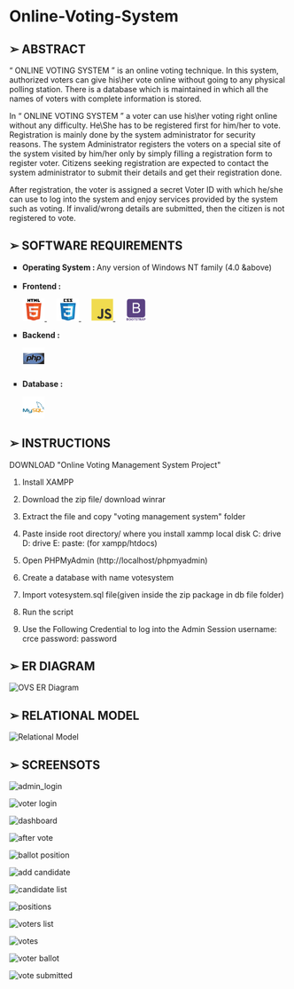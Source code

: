 # Online-Voting-System

## ➢ ABSTRACT
“ ONLINE VOTING SYSTEM ” is an online voting technique. In this system, authorized voters can give his\her vote online without going to any physical polling station. There is a database which is maintained in which all the names of voters with complete information is stored.

In “ ONLINE VOTING SYSTEM ” a voter can use his\her voting right online without any difficulty. He\She has to be registered first for him/her to vote. Registration is mainly done by the system administrator for security reasons. The system Administrator registers the voters on a special site of the system visited by him/her only by simply filling a registration form to register voter. Citizens seeking registration are expected to contact the system administrator to submit their details and get their registration done.

After registration, the voter is assigned a secret Voter ID with which he/she can use to log into the system and enjoy services provided by the system such as voting. If invalid/wrong details are submitted, then the citizen is not registered to vote.

## ➢ SOFTWARE REQUIREMENTS
<ul type="square">
  <li> <b> Operating System : </b> Any version of Windows NT family (4.0 &above) </li>
   &emsp;
  <li> <b> Frontend : </b>
       <p align="left"> 
          <a href="https://www.w3.org/html/" target="_blank" > 
            <img src="https://raw.githubusercontent.com/devicons/devicon/master/icons/html5/html5-original-wordmark.svg" alt="html5" width="40" height="40"/> 
          </a>    
         &emsp;
          <a href="https://www.w3schools.com/css/" target="_blank">
            <img src="https://raw.githubusercontent.com/devicons/devicon/master/icons/css3/css3-original-wordmark.svg" alt="css3" width="40" height="40"/> 
          </a> 
         &emsp;
         <a href="https://developer.mozilla.org/en-US/docs/Web/JavaScript" target="_blank"> 
           <img src="https://raw.githubusercontent.com/devicons/devicon/master/icons/javascript/javascript-original.svg" alt="javascript" width="40" height="40"/>
         </a>
         &emsp;
          <a href="https://getbootstrap.com" target="_blank"> 
            <img src="https://raw.githubusercontent.com/devicons/devicon/master/icons/bootstrap/bootstrap-plain-wordmark.svg" alt="bootstrap" width="40" height="40"/> 
          </a>
        </p> 
  </li>
 <li> <b> Backend : </b>
     <p align = "left">
        <a href="https://www.php.net" target="_blank"> 
          <img src="https://raw.githubusercontent.com/devicons/devicon/master/icons/php/php-original.svg" alt="php" width="40" height="40"/> 
       </a>
     </p>
   </li>

  <li> <b> Database : </b>
     <p align="left"> 
       <a href="https://www.mysql.com/" target="_blank">
         <img src="https://raw.githubusercontent.com/devicons/devicon/master/icons/mysql/mysql-original-wordmark.svg" alt="mysql" width="40" height="40"/> 
       </a> 
</p>
   </li>
  </ul>

## ➢ INSTRUCTIONS

DOWNLOAD "Online Voting Management System Project"

1. Install XAMPP

2. Download the zip file/ download winrar

3. Extract the file and copy "voting management system" folder

4. Paste inside root directory/ where you install xammp local disk C: drive D: drive E: paste: (for xampp/htdocs)

5. Open PHPMyAdmin (http://localhost/phpmyadmin)

6. Create a database with name votesystem

7. Import votesystem.sql file(given inside the zip package in db file folder)

8. Run the script 

9. Use the Following Credential to log into the Admin Session
   username:  crce
   password:  password

## ➢ ER DIAGRAM

![OVS ER Diagram](https://user-images.githubusercontent.com/72904996/121797612-f1b2d600-cc3e-11eb-9dfc-836fc1da8591.jpg)

## ➢ RELATIONAL MODEL

![Relational Model](https://user-images.githubusercontent.com/72904996/121797616-fd9e9800-cc3e-11eb-9b94-b8eebe829a56.jpg)

## ➢ SCREENSOTS

![admin_login](https://user-images.githubusercontent.com/72904996/121797630-16a74900-cc3f-11eb-9762-3be8ae1cb6e8.png)

![voter login](https://user-images.githubusercontent.com/72904996/121797592-c29c6480-cc3e-11eb-99e1-ed2268593f54.png)

![dashboard](https://user-images.githubusercontent.com/72904996/121797542-7cdf9c00-cc3e-11eb-9ede-e6f2a113bb7e.png)

![after vote](https://user-images.githubusercontent.com/72904996/121797560-94b72000-cc3e-11eb-9b55-8470e5e52dfb.png)

![ballot position](https://user-images.githubusercontent.com/72904996/121797563-9aad0100-cc3e-11eb-9afa-eda12498381e.png)

![add candidate](https://user-images.githubusercontent.com/72904996/121797598-d3e57100-cc3e-11eb-9a36-0b3bdaae2d25.png)

![candidate list](https://user-images.githubusercontent.com/72904996/121797568-a4ceff80-cc3e-11eb-80c6-041d8129a8c5.png)

![positions](https://user-images.githubusercontent.com/72904996/121797573-aa2c4a00-cc3e-11eb-909b-96c8daf227e2.png)

![voters list](https://user-images.githubusercontent.com/72904996/121797580-b2848500-cc3e-11eb-8f0a-c543844850a5.png)

![votes](https://user-images.githubusercontent.com/72904996/121797583-b7e1cf80-cc3e-11eb-9eaa-c54dbdb58abd.png)

![voter ballot](https://user-images.githubusercontent.com/72904996/121797601-dba51580-cc3e-11eb-92c4-8dee66f4cf57.png)

![vote submitted](https://user-images.githubusercontent.com/72904996/121797604-e364ba00-cc3e-11eb-80e3-94370306b0e9.png)

